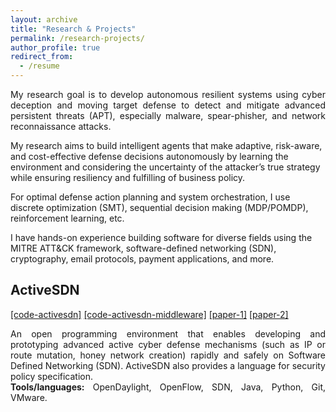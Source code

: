 ```yaml
---
layout: archive
title: "Research & Projects"
permalink: /research-projects/
author_profile: true
redirect_from:
  - /resume
---
```


<p align="justify">
My research goal is to develop autonomous resilient systems using cyber deception and moving target defense to detect and mitigate advanced persistent threats (APT), especially malware, spear-phisher, and network reconnaissance attacks. 

My research aims to build intelligent agents that make adaptive, risk-aware, and cost-effective defense decisions autonomously by learning the environment and considering the uncertainty of the attacker’s true strategy while ensuring resiliency and fulfilling of business policy.

For optimal defense action planning and system orchestration, I use discrete optimization (SMT), sequential decision making (MDP/POMDP), reinforcement learning, etc. 

I have hands-on experience building software for diverse fields using the MITRE ATT&CK framework, software-defined networking (SDN), cryptography, email protocols, payment applications, and more. 
</p>

<h2>ActiveSDN</h2> <a href="https://github.com/rakeb/activesdn/commits/clipstranslation">[code-activesdn]</a> <a href="https://github.com/rakeb/activesdn_middleware">[code-activesdn-middleware]</a> <a href="https://rakeb.github.io/files/publications/deception_secdev/Active_Deception_Framework_SecDev.pdf">[paper-1]</a> <a href="https://rakeb.github.io/files/publications/mtdsynth/mtdsynth.pdf">[paper-2]</a>

<p align="justify">
An open programming environment that enables developing and prototyping advanced active cyber defense mechanisms (such as IP or route mutation, honey network creation) rapidly and safely on Software Defined Networking (SDN). ActiveSDN also provides a language for security policy specification.</br>
<b>Tools/languages:</b> OpenDaylight, OpenFlow, SDN, Java, Python, Git, VMware.
</p>

<!--
<p align="justify">
Former Software Engineer and team lead of Security Lab, in <a href="https://konasl.com/">Kona Software Lab</a> with many years of industry experience in core J2EE, NFC, Javacard, and chip-based smart card technologies. My responsibility was designing and developing payment applications such as AMEX, JCB, and Discover payment systems for smart cards. I worked on FIPS certification for KONA N41M0 Smart Card complying with Security Requirements for Cryptographic Modules, FIPS 140-2 (certificate no. 2476 and 2478).
</p>
-->
<!--
<p align="justify">
I have received my B.Sc. in Computer Science and Engineering from the <a href="http://cse.buet.ac.bd/">CSE@BUET</a>, in February 2013. I was a member of <a href="https://cse.buet.ac.bd/research/group/gd/index.php?pageid=People.htm">Graph Drawing and Information Visualization Lab (CSE, BUET)</a> founded by <a href="http://saidurrahman.buet.ac.bd/">Dr. Saidur Rahman</a>, where I conducted studies on several graph theoretic problems.
Answering various programming and algorithm related questions in <a href="http://stackoverflow.com/users/1743849/rakeb-mazharul">stackoverflow</a> is one of my favorite pastimes (5400+ reputation). 
I am actively contribute in <a href="https://github.com/rakeb">GitHub</a>.
</p>
-->
<!--
<p align="justify">
  <b><font color="red">I am currently looking for full time research position in industry.</font></b>
</p>
-->


<!---
News and Announcements
======
1. <span style="color:blue">[08.2020] </span>  Checkout our <a href="https://arxiv.org/abs/2008.01739">work</a> on keyphrase generation.
1. <span style="color:blue">[06.2020] </span>  I joined Facebook AI for Summer, 2020.
1. <span style="color:blue">[04.2020] </span>  Our <a href='https://wasiahmad.github.io/files/publications/2020/transformer_for_code_summ.pdf' target="_blank">paper</a> on code summarization got accepted to ACL 2020.

<!---
1. <span style="color:blue">[08.2019] </span>  One <a href="https://arxiv.org/abs/1909.09265">paper</a> got accepted at CoNLL, 2019.
1. <span style="color:blue">[06.2019] </span>  I joined Yahoo Research (Verizon Media) for Summer, 2019.
1. <span style="color:blue">[04.2019] </span>  One <a href="https://dl.acm.org/citation.cfm?doid=3331184.3331246">paper</a> got accepted at SIGIR, 2019.
1. <span style="color:blue">[02.2019] </span>  One <a href="https://arxiv.org/pdf/1811.00570.pdf">paper</a> got accepted at NAACL, 2019.
--->

